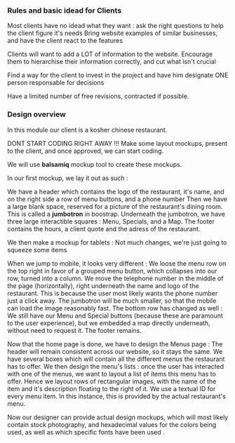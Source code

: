 ### Rules and basic idead for Clients 

Most clients have no idead what they want : ask the right questions to help the client figure it's needs
Bring website examples of similar businesses, and have the client react to the features

Clients will want to add a LOT of information to the website. 
Encourage them to hierarchise their information correctly, and cut what isn't crucial

Find a way for the client to invest in the project and have him designate ONE person responsable for decisions

Have a limited number of free revisions, contracted if possible. 

### Design overview 

In this module our client is a kosher chinese restaurant.

DONT START CODING RIGHT AWAY !!! Make some layout mockups, present to the client, and once approved, we can start coding.

We will use **balsamiq** mockup tool to create these mockups.

In our first mockup, we lay it out as such : 

We have a header which contains the logo of the restaurant, it's name, and on the right side a row of menu buttons, and a phone number 
Then we have a large blank space, reserved for a picture of the restaurant's dining room. This is called a **jumbotron** in boostrap.
Underneath the jumbotron, we have three large interactible squares : Menu, Specials, and a Map. 
The footer contains the hours, a client quote and the adress of the restaurant. 

We then make a mockup for tablets : 
Not much changes, we're just going to squeeze some items

When we jump to mobile, it looks very different : 
We loose the menu row on the top right in favor of a grouped menu button, which collapses into our row, turned into a column.
We move the telephone number in the middle of the page (horizontally), right underneath the name and logo of the restaurant. This is because the user most likely wants the phone number just a click away. 
The jumbotron will be much smaller, so that the mobile can load the image reasonably fast.
The bottom row has changed as well : 
We still have our Menu and Special buttons (because these are paramount to the user experience), but we embedded a map directly underneath, without need to request it.
The footer remains.

Now that the home page is done, we have to design the Menus page : 
The header will remain consistent across our website, so it stays the same. 
We have several boxes which will contain all the different menus the restaurant has to offer. 
We then design the menu's lists : once the user has interacted with one of the menus, we want to layout a list of items this menu has to offer. 
Hence we layout rows of rectangular images, with the name of the item and it's description floating to the right of it. 
We use a textual ID for every menu item. In this instance, this is provided by the actual restaurant's menu. 

Now our designer can provide actual design mockups, which will most likely contain stock photography, and hexadecimal values for the colors being used, as well as which specific fonts have been used . 

 
